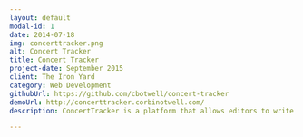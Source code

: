 ```yaml
---
layout: default
modal-id: 1
date: 2014-07-18
img: concerttracker.png
alt: Concert Tracker
title: Concert Tracker
project-date: September 2015
client: The Iron Yard
category: Web Development
githubUrl: https://github.com/cbotwell/concert-tracker
demoUrl: http://concerttracker.corbinotwell.com/
description: ConcertTracker is a platform that allows editors to write about music and users to keep track of upcoming concerts and follow their favorite venues. There's nothing worse than finding out a great band played in town by seeing pictures on Instagram the next day.

---
```

